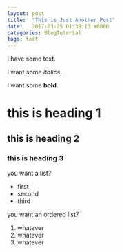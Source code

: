 ```yaml
---
layout: post
title:  "This is Just Another Post"
date:   2017-03-25 01:30:13 +0800
categories: BlogTutorial
tags: test
---
```

I have some text.

I want some _italics_.

I want some **bold**.

# this is heading 1

## this is heading 2

### this is heading 3

you want a list?
* first
* second
* third

you want an ordered list?
1. whatever
1. whatever
1. whatever
